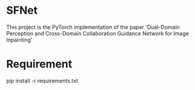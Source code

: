 # SFNet
This project is the PyTorch implementation of the paper 'Dual-Domain Perception and Cross-Domain Collaboration Guidance Network for Image Inpainting'
# Requirement
pip install -r requirements.txt
